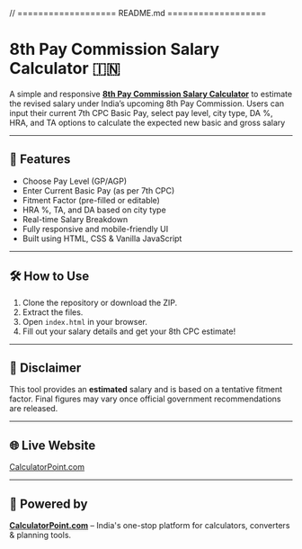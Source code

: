 // =================== README.md ===================

# 8th Pay Commission Salary Calculator 🇮🇳

A simple and responsive **[8th Pay Commission Salary Calculator](https://8thpaycommission.net/)** to estimate the revised salary under India’s upcoming 8th Pay Commission. Users can input their current 7th CPC Basic Pay, select pay level, city type, DA %, HRA, and TA options to calculate the expected new basic and gross salary

---

## 🚀 Features

- Choose Pay Level (GP/AGP)
- Enter Current Basic Pay (as per 7th CPC)
- Fitment Factor (pre-filled or editable)
- HRA %, TA, and DA based on city type
- Real-time Salary Breakdown
- Fully responsive and mobile-friendly UI
- Built using HTML, CSS & Vanilla JavaScript

---

## 🛠 How to Use

1. Clone the repository or download the ZIP.
2. Extract the files.
3. Open `index.html` in your browser.
4. Fill out your salary details and get your 8th CPC estimate!

---

## 📌 Disclaimer

This tool provides an **estimated** salary and is based on a tentative fitment factor. Final figures may vary once official government recommendations are released.

---

## 🌐 Live Website

[CalculatorPoint.com](https://calculatorpoint.com)

---

## 🙌 Powered by

**[CalculatorPoint.com](https://calculatorpoint.com)** – India's one-stop platform for calculators, converters & planning tools.
